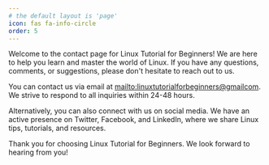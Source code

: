 ```yaml
---
# the default layout is 'page'
icon: fas fa-info-circle
order: 5
---
```


Welcome to the contact page for Linux Tutorial for Beginners! We are here to help you learn and master the world of Linux. If you have any questions, comments, or suggestions, please don't hesitate to reach out to us.

You can contact us via email at [mailto:linuxtutorialforbeginners@gmailcom](linuxtutorialforbeginners@gmail.com). We strive to respond to all inquiries within 24-48 hours.

Alternatively, you can also connect with us on social media. We have an active presence on Twitter, Facebook, and LinkedIn, where we share Linux tips, tutorials, and resources.

Thank you for choosing Linux Tutorial for Beginners. We look forward to hearing from you!